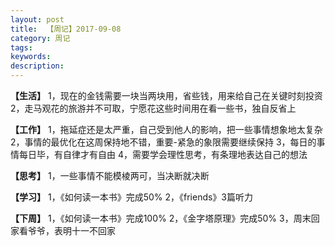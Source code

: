 ```yaml
---
layout: post
title:  【周记】2017-09-08
category: 周记
tags:
keywords:
description:
---
```




**【生活】**
1，现在的金钱需要一块当两块用，省些钱，用来给自己在关键时刻投资
2，走马观花的旅游并不可取，宁愿花这些时间用在看一些书，独自反省上

**【工作】**
1，拖延症还是太严重，自己受到他人的影响，把一些事情想象地太复杂
2，事情的最优化在这周保持地不错，重要-紧急的象限需要继续保持
3，每日的事情每日毕，有自律才有自由
4，需要学会理性思考，有条理地表达自己的想法

**【思考】**
1，一些事情不能模棱两可，当决断就决断

**【学习】**
1，《如何读一本书》完成50%
2，《friends》3篇听力

**【下周】**
1，《如何读一本书》完成100%
2，《金字塔原理》完成50%
3，周末回家看爷爷，表明十一不回家

